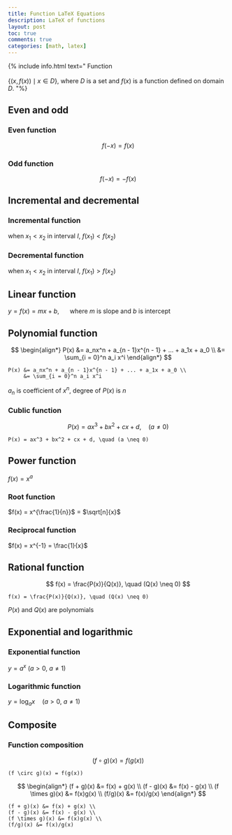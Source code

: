 ```yaml
---
title: Function LaTeX Equations
description: LaTeX of functions
layout: post
toc: true
comments: true
categories: [math, latex]
---
```


{% include info.html text="
Function<br><br>
$\{(x, f(x)) \mid x \in D\}$, where $D$ is a set and $f(x)$ is a function defined on domain $D$.
"%}

## Even and odd

### Even function

$$
f(-x) = f(x)
$$

### Odd function

$$
f(-x) = -f(x)
$$

## Incremental and decremental

### Incremental function

when $x_1 < x_2$ in interval $I$, $f(x_1) < f(x_2)$

### Decremental function

when $x_1 < x_2$ in interval $I$, $f(x_1) > f(x_2)$

## Linear function

$y = f(x) = mx+b$, $\quad$ where $m$ is slope and $b$ is intercept

## Polynomial function

$$
\begin{align*}
P(x) &= a_nx^n + a_{n - 1}x^{n - 1} + ... + a_1x + a_0 \\
     &= \sum_{i = 0}^n a_i x^i
\end{align*}
$$

```text
P(x) &= a_nx^n + a_{n - 1}x^{n - 1} + ... + a_1x + a_0 \\
     &= \sum_{i = 0}^n a_i x^i
```

$a_n$ is coefficient of $x^n$, degree of $P(x)$ is $n$

### Cublic function

$$
P(x) = ax^3 + bx^2 + cx + d, \quad (a \neq 0)
$$

```text
P(x) = ax^3 + bx^2 + cx + d, \quad (a \neq 0)
```

## Power function

$f(x) = x^a$

### Root function

$f(x) = x^{\frac{1}{n}}$ = $\sqrt[n]{x}$

### Reciprocal function

$f(x) = x^{-1} = \frac{1}{x}$

## Rational function

$$
f(x) = \frac{P(x)}{Q(x)}, \quad (Q(x) \neq 0)
$$

```text
f(x) = \frac{P(x)}{Q(x)}, \quad (Q(x) \neq 0)
```

$P(x)$ and $Q(x)$ are polynomials

## Exponential and logarithmic

### Exponential function

$y = a^x\ (a > 0,\ a \neq 1)$

### Logarithmic function

$y = \log_{a}x \quad (a > 0,\ a \neq 1)$

## Composite

### Function composition

$$
(f \circ g)(x) = f(g(x))
$$

```text
(f \circ g)(x) = f(g(x))
```

$$
\begin{align*}
(f + g)(x) &= f(x) + g(x) \\
(f - g)(x) &= f(x) - g(x) \\
(f \times g)(x) &= f(x)g(x) \\
(f/g)(x) &= f(x)/g(x)
\end{align*}
$$

```text
(f + g)(x) &= f(x) + g(x) \\
(f - g)(x) &= f(x) - g(x) \\
(f \times g)(x) &= f(x)g(x) \\
(f/g)(x) &= f(x)/g(x)
```
